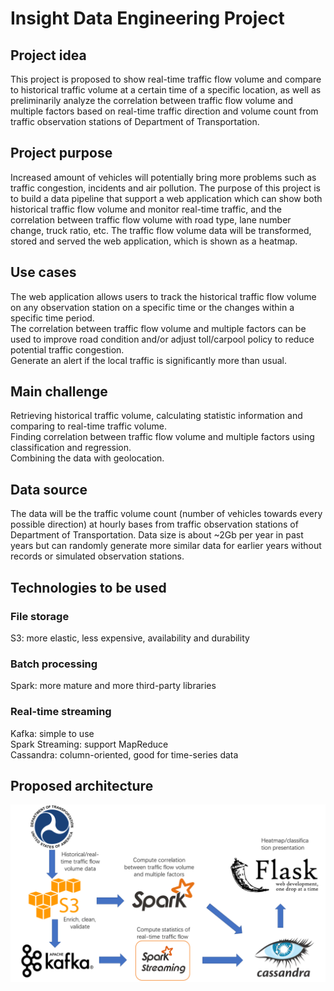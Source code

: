 # Insight Data Engineering Project
## Project idea
This project is proposed to show real-time traffic flow volume and compare to historical traffic volume at a certain time of a specific location, as well as preliminarily analyze the correlation between traffic flow volume and multiple factors based on real-time traffic direction and volume count from traffic observation stations of Department of Transportation.
## Project purpose
Increased amount of vehicles will potentially bring more problems such as traffic congestion, incidents and air pollution. The purpose of this project is to build a data pipeline that support a web application which can show both historical traffic flow volume and monitor real-time traffic, and the correlation between traffic flow volume with road type, lane number change, truck ratio, etc. The traffic flow volume data will be transformed, stored and served the web application, which is shown as a heatmap.
## Use cases
The web application allows users to track the historical traffic flow volume on any observation station on a specific time or the changes within a specific time period.<br>
The correlation between traffic flow volume and multiple factors can be used to improve road condition and/or adjust toll/carpool policy to reduce potential traffic congestion.<br>
Generate an alert if the local traffic is significantly more than usual.
## Main challenge
Retrieving historical traffic volume, calculating statistic information and comparing to real-time traffic volume.<br>
Finding correlation between traffic flow volume and multiple factors using classification and regression.<br>
Combining the data with geolocation.
## Data source
The data will be the traffic volume count (number of vehicles towards every possible direction) at hourly bases from traffic observation stations of Department of Transportation. Data size is about ~2Gb per year in past years but can randomly generate more similar data for earlier years without records or simulated observation stations.<br>
## Technologies to be used
### File storage
S3: more elastic, less expensive, availability and durability
### Batch processing
Spark: more mature and more third-party libraries
### Real-time streaming
Kafka: simple to use<br>
Spark Streaming: support MapReduce<br>
Cassandra: column-oriented, good for time-series data
## Proposed architecture
![image](https://raw.githubusercontent.com/YIZHUSTC/InsightDE/master/archi.png)
